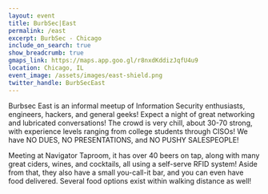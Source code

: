 ```yaml
---
layout: event
title: BurbSec|East
permalink: /east
excerpt: BurbSec - Chicago
include_on_search: true
show_breadcrumb: true
gmaps_link: https://maps.app.goo.gl/r8nxdKddizJqfU4u9
location: Chicago, IL
event_image: /assets/images/east-shield.png
twitter_handle: BurbSecEast
---
```


Burbsec East is an informal meetup of Information Security enthusiasts,
engineers, hackers, and general geeks! Expect a night of great networking and
lubricated conversations! The crowd is very chill, about 30-70 strong, with
experience levels ranging from college students through CISOs! We have NO
DUES, NO PRESENTATIONS, and NO PUSHY SALESPEOPLE!

Meeting at Navigator Taproom, it has over 40 beers on tap, along
with many great ciders, wines, and cocktails, all using a self-serve RFID
system! Aside from that, they also have a small you-call-it bar, and you can even
have food delivered. Several food options exist within walking distance as well!
